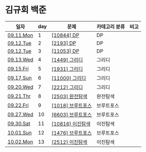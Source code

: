 # 김규회 백준

일자 | day | 문제 | 카테고리 분류 | 비고
--- | --- | --- | --------- | ---
[09.11.Mon](./2023.09.11) | 1 | [[10844] DP](./2023.09.11/10844.py) | DP
[09.12.Tue](./2023.09.12) | 2 | [[2193] DP](./2023.09.12/2193.py) | DP
[09.12.Tue](./2023.09.12) | 3 | [[11053] DP](./2023.09.12/11053.py) | DP
[09.13.Wed](./2023.09.13) | 4 | [[1449] 그리디](./2023.09.13/1449.py) | 그리디
[09.15.Fri](./2023.09.15) | 5 | [[1931] 그리디](./2023.09.15/1931.py) | 그리디
[09.17.Sun](./2023.09.17) | 6 | [[11000] 그리디](./2023.09.17/11000.py) | 그리디
[09.20.Wed](./2023.09.20) | 7 | [[2212] 그리디](./2023.09.20/2212.py) | 그리디
[09.21.Thr](./2023.09.21) | 8 | [[2503] 완전탐색](./2023.09.21/2503.py) | 완전탐색
[09.22.Fri](./2023.09.24) | 9 | [[1018] 브루트포스](./2023.09.24/1018.py) | 브루트포스
[09.27.Wed](./2023.09.27) | 10 | [[6603] 브루트포스](./2023.09.27/6603.py) | 브루트포스
[09.30.Sat](./2023.09.30) | 11 | [[10816] 이진탐색](./2023.09.27/10816.py) | 이진탐색
[10.01.Sun](./2023.10.01) | 12 | [[1476] 브루트포스](./2023.10.01/1476.py) | 브루트포스
[10.02.Mon](./2023.10.02) | 13 | [[2512] 이진탐색](./2023.10.02/2512.py) | 이진탐색

